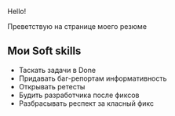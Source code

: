<body>
  <p>Hello!</p>
  <p>Преветствую на странице моего резюме</p>

  <script>
    alert( 'Привет, мир!' );
  </script>

  <section class="skills">
          <h2>Мои Soft skills</h2>
          <ul class="skills-list">
            <li>Таскать задачи в Done</li>
            <li>Придавать баг-репортам информативность</li>
            <li>Открывать ретесты</li>
            <li>Будить разработчика после фиксов</li>
            <li>Разбрасывать респект за класный фикс</li>
          </ul>
        </section>

</body>
